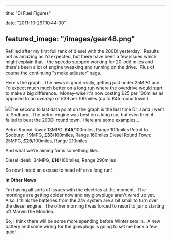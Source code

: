 
---
title: "Di Fuel Figures"

date: "2011-10-29T10:44:00"

featured_image: "/images/gear48.png"
---


Refilled after my first full tank of diesel with the 200Di yesterday.  Results not as amazing as I'd expected, but there have been a few issues which might explain that - the speedo stopped working for 20-odd miles and there's been a lot of engine tweaking and running on the drive.  Plus of course the continuing "smoke adjuster" saga.

Here's the graph.  The news is good really, getting just under 25MPG and I'd expect much much better on a long run where the overdrive would start to make a big difference.  Money-wise it's now costing £25 per 100miles as opposed to an <i>average</i> of £39 per 100miles (up to £45 round town!).  

<a href="https://docs.google.com/spreadsheet/oimg?key=0Ag_iQzbv8XX6cEZnT1FXQjU5NFhxdDZvRWhSUS0yWWc&oid=11&zx=b2phym4nc11h"><img src="https://docs.google.com/spreadsheet/oimg?key=0Ag_iQzbv8XX6cEZnT1FXQjU5NFhxdDZvRWhSUS0yWWc&oid=11&zx=b2phym4nc11h"/></a>The second to last data point on the graph is the last time Dr J and I went to Sodbury.  The petrol engine was best on a long run, but even then it failed to beat the 200Di round town.  Here are some examples...

Petrol Round Town: 13MPG, **£45**/100miles, Range 100miles
Petrol to Sodbury:  19MPG, **£33**/100miles, Range 160miles
Diesel Round Town:  25MPG, **£25**/100miles, Range 210miles

And what we're aiming for is something like...

Diesel ideal:  34MPG, **£18**/100miles, Range 290miles

So now I need an excuse to head off on a long run!

**In Other News**

I'm having all sorts of issues with the electrics at the moment.  The mornings are getting colder now and my glowplugs aren't wired up yet.  Also, I think the batteries from the 24v system are a bit small to turn over the diesel engine.  The other morning I was forced to resort to jump starting off Marvin the Mondeo.

So, I think there will be some more spending before Winter sets in.  A new battery and some wiring for the glowplugs is going to set me back a few quid!